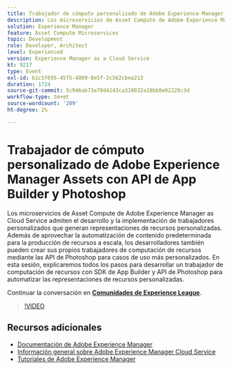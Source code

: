 ```yaml
---
title: Trabajador de cómputo personalizado de Adobe Experience Manager Assets con API de App Builder y Photoshop
description: Los microservicios de Asset Compute de Adobe Experience Manager as Cloud Service admiten el desarrollo y la implementación de trabajadores personalizados que generan representaciones de recursos personalizadas. Además de aprovechar la automatización de contenido predeterminada para la producción de recursos a escala, los desarrolladores también pueden crear sus propios trabajadores de computación de recursos mediante las API de Photoshop para casos de uso más personalizados. En esta sesión, explicaremos todos los pasos para desarrollar un trabajador de computación de recursos con SDK de App Builder y API de Photoshop para automatizar las representaciones de recursos personalizadas.
solution: Experience Manager
feature: Asset Compute Microservices
topic: Development
role: Developer, Architect
level: Experienced
version: Experience Manager as a Cloud Service
kt: 9217
type: Event
exl-id: b1c5f695-45f5-4009-8e5f-2c562cbea213
duration: 1724
source-git-commit: 5c946ab73e78d4243ca310032a10bb8e82228c3d
workflow-type: tm+mt
source-wordcount: '209'
ht-degree: 2%

---
```


# Trabajador de cómputo personalizado de Adobe Experience Manager Assets con API de App Builder y Photoshop

Los microservicios de Asset Compute de Adobe Experience Manager as Cloud Service admiten el desarrollo y la implementación de trabajadores personalizados que generan representaciones de recursos personalizadas. Además de aprovechar la automatización de contenido predeterminada para la producción de recursos a escala, los desarrolladores también pueden crear sus propios trabajadores de computación de recursos mediante las API de Photoshop para casos de uso más personalizados. En esta sesión, explicaremos todos los pasos para desarrollar un trabajador de computación de recursos con SDK de App Builder y API de Photoshop para automatizar las representaciones de recursos personalizadas.

Continuar la conversación en **[Comunidades de Experience League](https://adobe.ly/3F6f5sG)**.

>[!VIDEO](https://video.tv.adobe.com/v/337769/?quality=12&learn=on&hidetitle=true)

## Recursos adicionales

- [Documentación de Adobe Experience Manager](https://experienceleague.adobe.com/docs/experience-manager-cloud-service.html?lang=es)
- [Información general sobre Adobe Experience Manager Cloud Service](https://experienceleague.adobe.com/docs/experience-manager-cloud-service/overview/home.html?lang=es)
- [Tutoriales de Adobe Experience Manager](https://experienceleague.adobe.com/docs/experience-manager-tutorials.html?lang=es)
